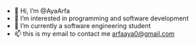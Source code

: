 - 👋 Hi, I’m @AyaArfa
- 👀 I’m interested in programming and software development 
- 🌱 I’m currently a software engineering student 
- 📫 this is my email to contact me arfaaya0@gmail.com

<!---
EyaArfa/EyaArfa is a ✨ special ✨ repository because its `README.md` (this file) appears on your GitHub profile.
You can click the Preview link to take a look at your changes.
--->
